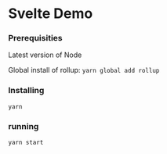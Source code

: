 # Svelte Demo

### Prerequisities
Latest version of Node

Global install of rollup:
`yarn global add rollup`

### Installing
`yarn`

### running
`yarn start`
